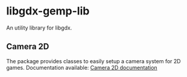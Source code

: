 # libgdx-gemp-lib
An utility library for libgdx.

## Camera 2D
The package provides classes to easily setup a camera system for 2D games.
Documentation available: [Camera 2D documentation](https://github.com/MarcinSc/libgdx-gemp-lib/wiki/Camera-2D)
